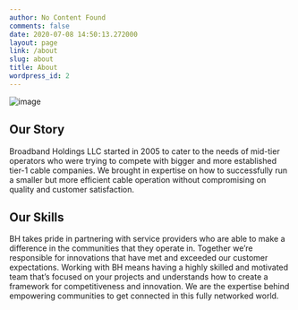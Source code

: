 ```yaml
---
author: No Content Found
comments: false
date: 2020-07-08 14:50:13.272000
layout: page
link: /about
slug: about
title: About
wordpress_id: 2
---
```

![image](/antenna.jpg)

## Our Story

Broadband Holdings LLC started in 2005 to cater to the needs of  mid-tier operators who were trying to compete with bigger and more established tier-1 cable companies. We brought in expertise on how to successfully run a smaller but more efficient cable operation without compromising on quality and customer satisfaction.

## Our Skills

BH takes pride in partnering with service providers who are able to make a difference in the communities that they operate in. Together we’re responsible for innovations that have met and exceeded our customer expectations. Working with BH means having a highly skilled and motivated team that’s focused on your projects and understands how to create a framework for competitiveness and innovation. We are the expertise behind empowering communities to get connected in this fully networked world.
